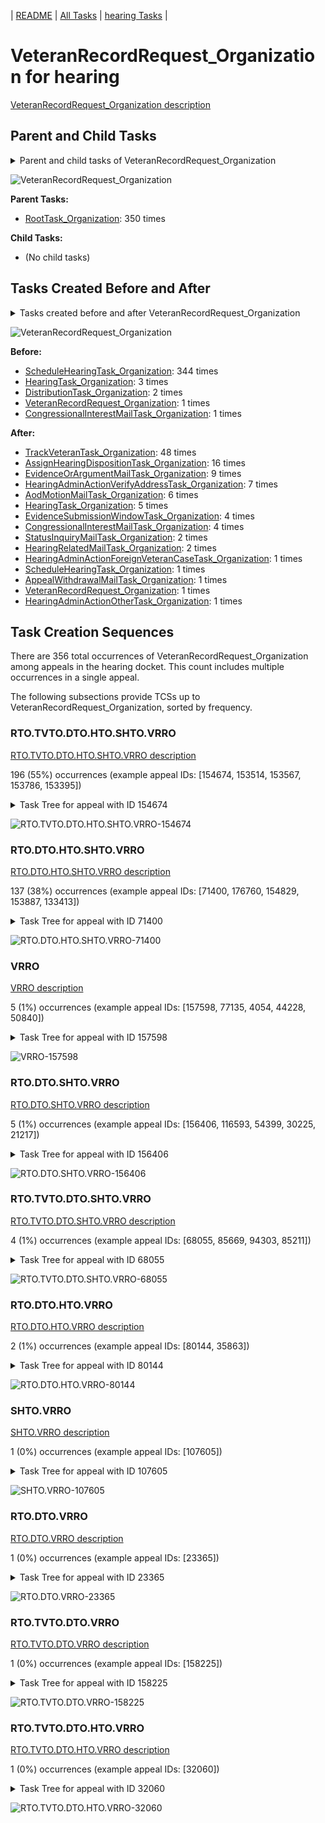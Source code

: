 <!-- DO NOT EDIT THIS FILE.  This file is autogenerated. -->
| [README](../README.md) | [All Tasks](../alltasks.md) | [hearing Tasks](tasklist.md) |

# VeteranRecordRequest_Organization for hearing

[VeteranRecordRequest_Organization description](../descr/VeteranRecordRequest_Organization.md)

## Parent and Child Tasks

<details><summary markdown='span'>Parent and child tasks of VeteranRecordRequest_Organization
</summary>

```
digraph G {
rankdir=LR;
node [shape=box]
"RootTask_Organization" -> "VeteranRecordRequest_Organization" [label=350]
}
```
</details>

![VeteranRecordRequest_Organization](dot/VeteranRecordRequest_Organization-parentchild.dot.png)

**Parent Tasks:**

   * [RootTask_Organization](RootTask_Organization.md): 350 times

**Child Tasks:**

   * (No child tasks)

## Tasks Created Before and After

<details><summary markdown='span'>Tasks created before and after VeteranRecordRequest_Organization</summary>

```
digraph G {
rankdir=LR;

"VeteranRecordRequest_Organization" -> "TrackVeteranTask_Organization" [label=48]
"VeteranRecordRequest_Organization" -> "AssignHearingDispositionTask_Organization" [label=16]
"VeteranRecordRequest_Organization" -> "EvidenceOrArgumentMailTask_Organization" [label=9]
"VeteranRecordRequest_Organization" -> "HearingAdminActionVerifyAddressTask_Organization" [label=7]
"VeteranRecordRequest_Organization" -> "AodMotionMailTask_Organization" [label=6]
"VeteranRecordRequest_Organization" -> "HearingTask_Organization" [label=5]
"VeteranRecordRequest_Organization" -> "EvidenceSubmissionWindowTask_Organization" [label=4]
"VeteranRecordRequest_Organization" -> "CongressionalInterestMailTask_Organization" [label=4]
"VeteranRecordRequest_Organization" -> "StatusInquiryMailTask_Organization" [label=2]
"VeteranRecordRequest_Organization" -> "HearingRelatedMailTask_Organization" [label=2]
"VeteranRecordRequest_Organization" -> "VeteranRecordRequest_Organization" [label=1]
"VeteranRecordRequest_Organization" -> "ScheduleHearingTask_Organization" [label=1]
"VeteranRecordRequest_Organization" -> "HearingAdminActionOtherTask_Organization" [label=1]
"VeteranRecordRequest_Organization" -> "HearingAdminActionForeignVeteranCaseTask_Organization" [label=1]
"VeteranRecordRequest_Organization" -> "AppealWithdrawalMailTask_Organization" [label=1]
"ScheduleHearingTask_Organization" -> "VeteranRecordRequest_Organization" [label=344]
"HearingTask_Organization" -> "VeteranRecordRequest_Organization" [label=3]
"DistributionTask_Organization" -> "VeteranRecordRequest_Organization" [label=2]
"VeteranRecordRequest_Organization" -> "VeteranRecordRequest_Organization" [label=1]
"CongressionalInterestMailTask_Organization" -> "VeteranRecordRequest_Organization" [label=1]
}
```
</details>

![VeteranRecordRequest_Organization](dot/VeteranRecordRequest_Organization.dot.png)

**Before:**

   * [ScheduleHearingTask_Organization](ScheduleHearingTask_Organization.md): 344 times
   * [HearingTask_Organization](HearingTask_Organization.md): 3 times
   * [DistributionTask_Organization](DistributionTask_Organization.md): 2 times
   * [VeteranRecordRequest_Organization](VeteranRecordRequest_Organization.md): 1 times
   * [CongressionalInterestMailTask_Organization](CongressionalInterestMailTask_Organization.md): 1 times

**After:**

   * [TrackVeteranTask_Organization](TrackVeteranTask_Organization.md): 48 times
   * [AssignHearingDispositionTask_Organization](AssignHearingDispositionTask_Organization.md): 16 times
   * [EvidenceOrArgumentMailTask_Organization](EvidenceOrArgumentMailTask_Organization.md): 9 times
   * [HearingAdminActionVerifyAddressTask_Organization](HearingAdminActionVerifyAddressTask_Organization.md): 7 times
   * [AodMotionMailTask_Organization](AodMotionMailTask_Organization.md): 6 times
   * [HearingTask_Organization](HearingTask_Organization.md): 5 times
   * [EvidenceSubmissionWindowTask_Organization](EvidenceSubmissionWindowTask_Organization.md): 4 times
   * [CongressionalInterestMailTask_Organization](CongressionalInterestMailTask_Organization.md): 4 times
   * [StatusInquiryMailTask_Organization](StatusInquiryMailTask_Organization.md): 2 times
   * [HearingRelatedMailTask_Organization](HearingRelatedMailTask_Organization.md): 2 times
   * [HearingAdminActionForeignVeteranCaseTask_Organization](HearingAdminActionForeignVeteranCaseTask_Organization.md): 1 times
   * [ScheduleHearingTask_Organization](ScheduleHearingTask_Organization.md): 1 times
   * [AppealWithdrawalMailTask_Organization](AppealWithdrawalMailTask_Organization.md): 1 times
   * [VeteranRecordRequest_Organization](VeteranRecordRequest_Organization.md): 1 times
   * [HearingAdminActionOtherTask_Organization](HearingAdminActionOtherTask_Organization.md): 1 times

## Task Creation Sequences

There are 356 total occurrences of VeteranRecordRequest_Organization among appeals in the hearing docket.  This count includes multiple occurrences in a single appeal.

The following subsections provide TCSs up to VeteranRecordRequest_Organization, sorted by frequency.

### RTO.TVTO.DTO.HTO.SHTO.VRRO

[RTO.TVTO.DTO.HTO.SHTO.VRRO description](../descr/RTO.TVTO.DTO.HTO.SHTO.VRRO.md)

196 (55%) occurrences (example appeal IDs: [154674, 153514, 153567, 153786, 153395])

<details><summary markdown='span'>Task Tree for appeal with ID 154674</summary>

```
@startuml
skinparam {
  ObjectBorderColor #555
  ObjectBorderThickness 0
  ObjectFontStyle bold
  ObjectFontSize 14
  ObjectAttributeFontColor #333
  ObjectAttributeFontSize 12
}
  object 0.RootTask #8dd3c7 {
Organization
}
  object 1.TrackVeteranTask #bebada {
Organization
}
  object 2.DistributionTask #ffffb3 {
Organization
}
  object 3.HearingTask #fb8072 {
Organization
}
  object 4.ScheduleHearingTask #80b1d3 {
Organization
}
  object 5.VeteranRecordRequest #ffed6f {
Organization  <back:white>    </back>
}
0.RootTask -- 1.TrackVeteranTask
0.RootTask -- 2.DistributionTask
2.DistributionTask -- 3.HearingTask
3.HearingTask -- 4.ScheduleHearingTask
0.RootTask -- 5.VeteranRecordRequest
@enduml
```
</details>

![RTO.TVTO.DTO.HTO.SHTO.VRRO-154674](uml/RTO.TVTO.DTO.HTO.SHTO.VRRO-154674.png)

### RTO.DTO.HTO.SHTO.VRRO

[RTO.DTO.HTO.SHTO.VRRO description](../descr/RTO.DTO.HTO.SHTO.VRRO.md)

137 (38%) occurrences (example appeal IDs: [71400, 176760, 154829, 153887, 133413])

<details><summary markdown='span'>Task Tree for appeal with ID 71400</summary>

```
@startuml
skinparam {
  ObjectBorderColor #555
  ObjectBorderThickness 0
  ObjectFontStyle bold
  ObjectFontSize 14
  ObjectAttributeFontColor #333
  ObjectAttributeFontSize 12
}
  object 0.RootTask #8dd3c7 {
Organization
}
  object 1.DistributionTask #ffffb3 {
Organization
}
  object 2.HearingTask #fb8072 {
Organization
}
  object 3.ScheduleHearingTask #80b1d3 {
Organization
}
  object 4.VeteranRecordRequest #ffed6f {
Organization  <back:white>    </back>
}
  object 5.EvidenceOrArgumentMailTask #ffffb3 {
Organization
}
0.RootTask -- 1.DistributionTask
1.DistributionTask -- 2.HearingTask
2.HearingTask -- 3.ScheduleHearingTask
0.RootTask -- 4.VeteranRecordRequest
0.RootTask -- 5.EvidenceOrArgumentMailTask
@enduml
```
</details>

![RTO.DTO.HTO.SHTO.VRRO-71400](uml/RTO.DTO.HTO.SHTO.VRRO-71400.png)

### VRRO

[VRRO description](../descr/VRRO.md)

5 (1%) occurrences (example appeal IDs: [157598, 77135, 4054, 44228, 50840])

<details><summary markdown='span'>Task Tree for appeal with ID 157598</summary>

```
@startuml
skinparam {
  ObjectBorderColor #555
  ObjectBorderThickness 0
  ObjectFontStyle bold
  ObjectFontSize 14
  ObjectAttributeFontColor #333
  ObjectAttributeFontSize 12
}
  object 0.RootTask #8dd3c7 {
Organization
}
  object 1.DistributionTask #ffffb3 {
Organization
}
  object 2.HearingTask #fb8072 {
Organization
}
  object 3.ScheduleHearingTask #80b1d3 {
Organization
}
  object 4.VeteranRecordRequest #ffed6f {
Organization  <back:white>    </back>
}
  object 5.AodMotionMailTask #d9d9d9 {
Organization
}
  object 6.AodMotionMailTask #d9d9d9 {
Organization
}
  object 7.CongressionalInterestMailTask #fccde5 {
Organization
}
  object 8.CongressionalInterestMailTask #fccde5 {
Organization
}
  object 9.AodMotionMailTask #d9d9d9 {
User
}
0.RootTask -- 1.DistributionTask
1.DistributionTask -- 2.HearingTask
2.HearingTask -- 3.ScheduleHearingTask
0.RootTask -- 4.VeteranRecordRequest
0.RootTask -- 5.AodMotionMailTask
5.AodMotionMailTask -- 6.AodMotionMailTask
1.DistributionTask -- 7.CongressionalInterestMailTask
7.CongressionalInterestMailTask -- 8.CongressionalInterestMailTask
6.AodMotionMailTask -- 9.AodMotionMailTask
@enduml
```
</details>

![VRRO-157598](uml/VRRO-157598.png)

### RTO.DTO.SHTO.VRRO

[RTO.DTO.SHTO.VRRO description](../descr/RTO.DTO.SHTO.VRRO.md)

5 (1%) occurrences (example appeal IDs: [156406, 116593, 54399, 30225, 21217])

<details><summary markdown='span'>Task Tree for appeal with ID 156406</summary>

```
@startuml
skinparam {
  ObjectBorderColor #555
  ObjectBorderThickness 0
  ObjectFontStyle bold
  ObjectFontSize 14
  ObjectAttributeFontColor #333
  ObjectAttributeFontSize 12
}
  object 0.RootTask #8dd3c7 {
Organization
}
  object 1.DistributionTask #ffffb3 {
Organization
}
  object 2.HearingTask #fb8072 {
Organization
}
  object 3.ScheduleHearingTask #80b1d3 {
Organization
}
  object 4.VeteranRecordRequest #ffed6f {
Organization  <back:white>    </back>
}
  object 5.AssignHearingDispositionTask #8dd3c7 {
Organization
}
  object 6.EvidenceSubmissionWindowTask #fccde5 {
Organization
}
0.RootTask -- 1.DistributionTask
1.DistributionTask -- 2.HearingTask
2.HearingTask -- 3.ScheduleHearingTask
0.RootTask -- 4.VeteranRecordRequest
2.HearingTask -- 5.AssignHearingDispositionTask
1.DistributionTask -- 6.EvidenceSubmissionWindowTask
@enduml
```
</details>

![RTO.DTO.SHTO.VRRO-156406](uml/RTO.DTO.SHTO.VRRO-156406.png)

### RTO.TVTO.DTO.SHTO.VRRO

[RTO.TVTO.DTO.SHTO.VRRO description](../descr/RTO.TVTO.DTO.SHTO.VRRO.md)

4 (1%) occurrences (example appeal IDs: [68055, 85669, 94303, 85211])

<details><summary markdown='span'>Task Tree for appeal with ID 68055</summary>

```
@startuml
skinparam {
  ObjectBorderColor #555
  ObjectBorderThickness 0
  ObjectFontStyle bold
  ObjectFontSize 14
  ObjectAttributeFontColor #333
  ObjectAttributeFontSize 12
}
  object 0.RootTask #8dd3c7 {
Organization
}
  object 1.TrackVeteranTask #bebada {
Organization
}
  object 2.DistributionTask #ffffb3 {
Organization
}
  object 3.HearingTask #fb8072 {
Organization
}
  object 4.ScheduleHearingTask #80b1d3 {
Organization
}
  object 5.VeteranRecordRequest #ffed6f {
Organization  <back:white>    </back>
}
  object 6.AssignHearingDispositionTask #8dd3c7 {
Organization
}
  object 7.HearingTask #fb8072 {
Organization
}
  object 8.ScheduleHearingTask #80b1d3 {
Organization
}
  object 9.AssignHearingDispositionTask #8dd3c7 {
Organization
}
  object 10.HearingTask #fb8072 {
Organization
}
  object 11.AssignHearingDispositionTask #8dd3c7 {
Organization
}
  object 12.HearingTask #fb8072 {
Organization
}
  object 13.AssignHearingDispositionTask #8dd3c7 {
Organization
}
  object 14.HearingTask #fb8072 {
Organization
}
  object 15.AssignHearingDispositionTask #8dd3c7 {
Organization
}
  object 16.HearingTask #fb8072 {
Organization
}
  object 17.AssignHearingDispositionTask #8dd3c7 {
Organization
}
  object 18.ChangeHearingDispositionTask #d9d9d9 {
Organization
}
  object 19.TranscriptionTask #fb8072 {
Organization
}
  object 20.EvidenceSubmissionWindowTask #fccde5 {
Organization
}
  object 21.EvidenceSubmissionWindowTask #fccde5 {
User
}
  object 22.JudgeAssignTask #ccebc5 {
User
}
  object 23.JudgeAssignTask #ccebc5 {
User
}
  object 24.JudgeAssignTask #ccebc5 {
User
}
  object 25.JudgeDecisionReviewTask #d9d9d9 {
User
}
  object 26.AttorneyTask #bc80bd {
User
}
  object 27.MissingHearingTranscriptsColocatedTask #ccebc5 {
Organization
}
  object 28.TranscriptionTask #fb8072 {
Organization
}
  object 29.JudgeDecisionReviewTask #d9d9d9 {
User
}
  object 30.BvaDispatchTask #b3de69 {
Organization
}
  object 31.BvaDispatchTask #b3de69 {
User
}
0.RootTask -- 1.TrackVeteranTask
0.RootTask -- 2.DistributionTask
2.DistributionTask -- 3.HearingTask
3.HearingTask -- 4.ScheduleHearingTask
0.RootTask -- 5.VeteranRecordRequest
3.HearingTask -- 6.AssignHearingDispositionTask
2.DistributionTask -- 7.HearingTask
7.HearingTask -- 8.ScheduleHearingTask
7.HearingTask -- 9.AssignHearingDispositionTask
2.DistributionTask -- 10.HearingTask
10.HearingTask -- 11.AssignHearingDispositionTask
2.DistributionTask -- 12.HearingTask
12.HearingTask -- 13.AssignHearingDispositionTask
2.DistributionTask -- 14.HearingTask
14.HearingTask -- 15.AssignHearingDispositionTask
2.DistributionTask -- 16.HearingTask
16.HearingTask -- 17.AssignHearingDispositionTask
16.HearingTask -- 18.ChangeHearingDispositionTask
18.ChangeHearingDispositionTask -- 19.TranscriptionTask
18.ChangeHearingDispositionTask -- 20.EvidenceSubmissionWindowTask
20.EvidenceSubmissionWindowTask -- 21.EvidenceSubmissionWindowTask
0.RootTask -- 22.JudgeAssignTask
0.RootTask -- 23.JudgeAssignTask
0.RootTask -- 24.JudgeAssignTask
0.RootTask -- 25.JudgeDecisionReviewTask
29.JudgeDecisionReviewTask -- 26.AttorneyTask
26.AttorneyTask -- 27.MissingHearingTranscriptsColocatedTask
27.MissingHearingTranscriptsColocatedTask -- 28.TranscriptionTask
0.RootTask -- 29.JudgeDecisionReviewTask
0.RootTask -- 30.BvaDispatchTask
30.BvaDispatchTask -- 31.BvaDispatchTask
@enduml
```
</details>

![RTO.TVTO.DTO.SHTO.VRRO-68055](uml/RTO.TVTO.DTO.SHTO.VRRO-68055.png)

### RTO.DTO.HTO.VRRO

[RTO.DTO.HTO.VRRO description](../descr/RTO.DTO.HTO.VRRO.md)

2 (1%) occurrences (example appeal IDs: [80144, 35863])

<details><summary markdown='span'>Task Tree for appeal with ID 80144</summary>

```
@startuml
skinparam {
  ObjectBorderColor #555
  ObjectBorderThickness 0
  ObjectFontStyle bold
  ObjectFontSize 14
  ObjectAttributeFontColor #333
  ObjectAttributeFontSize 12
}
  object 0.RootTask #8dd3c7 {
Organization
}
  object 1.DistributionTask #ffffb3 {
Organization
}
  object 2.HearingTask #fb8072 {
Organization
}
  object 3.ScheduleHearingTask #80b1d3 {
Organization
}
  object 4.VeteranRecordRequest #ffed6f {
Organization  <back:white>    </back>
}
  object 5.HearingAdminActionVerifyAddressTask #ffed6f {
Organization
}
  object 6.EvidenceSubmissionWindowTask #fccde5 {
Organization
}
  object 7.JudgeAssignTask #ccebc5 {
User
}
  object 8.JudgeDecisionReviewTask #d9d9d9 {
User
}
  object 9.AttorneyTask #bc80bd {
User
}
  object 10.JudgeAssignTask #ccebc5 {
User
}
  object 11.JudgeAssignTask #ccebc5 {
User
}
  object 12.JudgeDecisionReviewTask #d9d9d9 {
User
}
  object 13.AttorneyTask #bc80bd {
User
}
  object 14.PoaClarificationColocatedTask #bebada {
Organization
}
  object 15.PoaClarificationColocatedTask #bebada {
User
}
  object 16.TimedHoldTask #fccde5 {
User
}
  object 17.MissingRecordsColocatedTask #bebada {
Organization
}
  object 18.MissingRecordsColocatedTask #bebada {
User
}
  object 19.MissingRecordsColocatedTask #bebada {
User
}
  object 20.TimedHoldTask #fccde5 {
User
}
  object 21.TimedHoldTask #fccde5 {
User
}
0.RootTask -- 1.DistributionTask
1.DistributionTask -- 2.HearingTask
2.HearingTask -- 3.ScheduleHearingTask
0.RootTask -- 4.VeteranRecordRequest
3.ScheduleHearingTask -- 5.HearingAdminActionVerifyAddressTask
2.HearingTask -- 6.EvidenceSubmissionWindowTask
0.RootTask -- 7.JudgeAssignTask
0.RootTask -- 8.JudgeDecisionReviewTask
8.JudgeDecisionReviewTask -- 9.AttorneyTask
0.RootTask -- 10.JudgeAssignTask
0.RootTask -- 11.JudgeAssignTask
0.RootTask -- 12.JudgeDecisionReviewTask
12.JudgeDecisionReviewTask -- 13.AttorneyTask
13.AttorneyTask -- 14.PoaClarificationColocatedTask
14.PoaClarificationColocatedTask -- 15.PoaClarificationColocatedTask
15.PoaClarificationColocatedTask -- 16.TimedHoldTask
13.AttorneyTask -- 17.MissingRecordsColocatedTask
17.MissingRecordsColocatedTask -- 18.MissingRecordsColocatedTask
17.MissingRecordsColocatedTask -- 19.MissingRecordsColocatedTask
19.MissingRecordsColocatedTask -- 20.TimedHoldTask
19.MissingRecordsColocatedTask -- 21.TimedHoldTask
@enduml
```
</details>

![RTO.DTO.HTO.VRRO-80144](uml/RTO.DTO.HTO.VRRO-80144.png)

### SHTO.VRRO

[SHTO.VRRO description](../descr/SHTO.VRRO.md)

1 (0%) occurrences (example appeal IDs: [107605])

<details><summary markdown='span'>Task Tree for appeal with ID 107605</summary>

```
@startuml
skinparam {
  ObjectBorderColor #555
  ObjectBorderThickness 0
  ObjectFontStyle bold
  ObjectFontSize 14
  ObjectAttributeFontColor #333
  ObjectAttributeFontSize 12
}
  object 0.RootTask #8dd3c7 {
Organization
}
  object 1.TrackVeteranTask #bebada {
Organization
}
  object 2.DistributionTask #ffffb3 {
Organization
}
  object 3.HearingTask #fb8072 {
Organization
}
  object 4.ScheduleHearingTask #80b1d3 {
Organization
}
  object 5.VeteranRecordRequest #ffed6f {
Organization  <back:white>    </back>
}
  object 6.AssignHearingDispositionTask #8dd3c7 {
Organization
}
0.RootTask -- 1.TrackVeteranTask
0.RootTask -- 2.DistributionTask
2.DistributionTask -- 3.HearingTask
3.HearingTask -- 4.ScheduleHearingTask
0.RootTask -- 5.VeteranRecordRequest
3.HearingTask -- 6.AssignHearingDispositionTask
@enduml
```
</details>

![SHTO.VRRO-107605](uml/SHTO.VRRO-107605.png)

### RTO.DTO.VRRO

[RTO.DTO.VRRO description](../descr/RTO.DTO.VRRO.md)

1 (0%) occurrences (example appeal IDs: [23365])

<details><summary markdown='span'>Task Tree for appeal with ID 23365</summary>

```
@startuml
skinparam {
  ObjectBorderColor #555
  ObjectBorderThickness 0
  ObjectFontStyle bold
  ObjectFontSize 14
  ObjectAttributeFontColor #333
  ObjectAttributeFontSize 12
}
  object 0.RootTask #8dd3c7 {
Organization
}
  object 1.DistributionTask #ffffb3 {
Organization
}
  object 2.HearingTask #fb8072 {
Organization
}
  object 3.ScheduleHearingTask #80b1d3 {
Organization
}
  object 4.VeteranRecordRequest #ffed6f {
Organization  <back:white>    </back>
}
  object 5.HearingAdminActionVerifyAddressTask #ffed6f {
Organization
}
  object 6.EvidenceOrArgumentMailTask #ffffb3 {
Organization
}
  object 7.AppealWithdrawalMailTask #80b1d3 {
Organization
}
  object 8.AppealWithdrawalMailTask #80b1d3 {
Organization
}
  object 9.AppealWithdrawalMailTask #80b1d3 {
Organization
}
  object 10.AppealWithdrawalMailTask #80b1d3 {
Organization
}
  object 11.AppealWithdrawalMailTask #80b1d3 {
User
}
  object 12.AppealWithdrawalMailTask #80b1d3 {
User
}
  object 13.EvidenceSubmissionWindowTask #fccde5 {
Organization
}
  object 14.JudgeAssignTask #ccebc5 {
User
}
  object 15.JudgeAssignTask #ccebc5 {
User
}
  object 16.JudgeAssignTask #ccebc5 {
User
}
  object 17.JudgeDecisionReviewTask #d9d9d9 {
User
}
  object 18.AttorneyTask #bc80bd {
User
}
  object 19.ScheduleHearingColocatedTask #ccebc5 {
Organization
}
  object 20.DistributionTask #ffffb3 {
Organization
}
  object 21.HearingTask #fb8072 {
Organization
}
  object 22.ScheduleHearingTask #80b1d3 {
Organization
}
0.RootTask -- 1.DistributionTask
1.DistributionTask -- 2.HearingTask
2.HearingTask -- 3.ScheduleHearingTask
0.RootTask -- 4.VeteranRecordRequest
3.ScheduleHearingTask -- 5.HearingAdminActionVerifyAddressTask
0.RootTask -- 6.EvidenceOrArgumentMailTask
0.RootTask -- 7.AppealWithdrawalMailTask
7.AppealWithdrawalMailTask -- 8.AppealWithdrawalMailTask
0.RootTask -- 9.AppealWithdrawalMailTask
9.AppealWithdrawalMailTask -- 10.AppealWithdrawalMailTask
8.AppealWithdrawalMailTask -- 11.AppealWithdrawalMailTask
10.AppealWithdrawalMailTask -- 12.AppealWithdrawalMailTask
2.HearingTask -- 13.EvidenceSubmissionWindowTask
0.RootTask -- 14.JudgeAssignTask
0.RootTask -- 15.JudgeAssignTask
0.RootTask -- 16.JudgeAssignTask
0.RootTask -- 17.JudgeDecisionReviewTask
17.JudgeDecisionReviewTask -- 18.AttorneyTask
18.AttorneyTask -- 19.ScheduleHearingColocatedTask
0.RootTask -- 20.DistributionTask
20.DistributionTask -- 21.HearingTask
21.HearingTask -- 22.ScheduleHearingTask
@enduml
```
</details>

![RTO.DTO.VRRO-23365](uml/RTO.DTO.VRRO-23365.png)

### RTO.TVTO.DTO.VRRO

[RTO.TVTO.DTO.VRRO description](../descr/RTO.TVTO.DTO.VRRO.md)

1 (0%) occurrences (example appeal IDs: [158225])

<details><summary markdown='span'>Task Tree for appeal with ID 158225</summary>

```
@startuml
skinparam {
  ObjectBorderColor #555
  ObjectBorderThickness 0
  ObjectFontStyle bold
  ObjectFontSize 14
  ObjectAttributeFontColor #333
  ObjectAttributeFontSize 12
}
  object 0.RootTask #8dd3c7 {
Organization
}
  object 1.TrackVeteranTask #bebada {
Organization
}
  object 2.DistributionTask #ffffb3 {
Organization
}
  object 3.VeteranRecordRequest #ffed6f {
Organization  <back:white>    </back>
}
  object 4.HearingTask #fb8072 {
Organization
}
  object 5.ScheduleHearingTask #80b1d3 {
Organization
}
0.RootTask -- 1.TrackVeteranTask
0.RootTask -- 2.DistributionTask
0.RootTask -- 3.VeteranRecordRequest
2.DistributionTask -- 4.HearingTask
4.HearingTask -- 5.ScheduleHearingTask
@enduml
```
</details>

![RTO.TVTO.DTO.VRRO-158225](uml/RTO.TVTO.DTO.VRRO-158225.png)

### RTO.TVTO.DTO.HTO.VRRO

[RTO.TVTO.DTO.HTO.VRRO description](../descr/RTO.TVTO.DTO.HTO.VRRO.md)

1 (0%) occurrences (example appeal IDs: [32060])

<details><summary markdown='span'>Task Tree for appeal with ID 32060</summary>

```
@startuml
skinparam {
  ObjectBorderColor #555
  ObjectBorderThickness 0
  ObjectFontStyle bold
  ObjectFontSize 14
  ObjectAttributeFontColor #333
  ObjectAttributeFontSize 12
}
  object 0.RootTask #8dd3c7 {
Organization
}
  object 1.TrackVeteranTask #bebada {
Organization
}
  object 2.DistributionTask #ffffb3 {
Organization
}
  object 3.HearingTask #fb8072 {
Organization
}
  object 4.ScheduleHearingTask #80b1d3 {
Organization
}
  object 5.VeteranRecordRequest #ffed6f {
Organization  <back:white>    </back>
}
  object 6.EvidenceSubmissionWindowTask #fccde5 {
Organization
}
  object 7.JudgeAssignTask #ccebc5 {
User
}
  object 8.JudgeDecisionReviewTask #d9d9d9 {
User
}
  object 9.AttorneyTask #bc80bd {
User
}
  object 10.JudgeAssignTask #ccebc5 {
User
}
  object 11.JudgeAssignTask #ccebc5 {
User
}
  object 12.ScheduleHearingColocatedTask #ccebc5 {
Organization
}
  object 13.DistributionTask #ffffb3 {
Organization
}
  object 14.HearingTask #fb8072 {
Organization
}
  object 15.ScheduleHearingTask #80b1d3 {
Organization
}
  object 16.TrackVeteranTask #bebada {
Organization
}
0.RootTask -- 1.TrackVeteranTask
0.RootTask -- 2.DistributionTask
2.DistributionTask -- 3.HearingTask
3.HearingTask -- 4.ScheduleHearingTask
0.RootTask -- 5.VeteranRecordRequest
3.HearingTask -- 6.EvidenceSubmissionWindowTask
0.RootTask -- 7.JudgeAssignTask
0.RootTask -- 8.JudgeDecisionReviewTask
8.JudgeDecisionReviewTask -- 9.AttorneyTask
0.RootTask -- 10.JudgeAssignTask
0.RootTask -- 11.JudgeAssignTask
11.JudgeAssignTask -- 12.ScheduleHearingColocatedTask
0.RootTask -- 13.DistributionTask
13.DistributionTask -- 14.HearingTask
14.HearingTask -- 15.ScheduleHearingTask
0.RootTask -- 16.TrackVeteranTask
@enduml
```
</details>

![RTO.TVTO.DTO.HTO.VRRO-32060](uml/RTO.TVTO.DTO.HTO.VRRO-32060.png)

